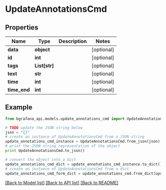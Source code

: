 # UpdateAnnotationsCmd


## Properties
Name | Type | Description | Notes
------------ | ------------- | ------------- | -------------
**data** | **object** |  | [optional] 
**id** | **int** |  | [optional] 
**tags** | **List[str]** |  | [optional] 
**text** | **str** |  | [optional] 
**time** | **int** |  | [optional] 
**time_end** | **int** |  | [optional] 

## Example

```python
from bgrafana_api.models.update_annotations_cmd import UpdateAnnotationsCmd

# TODO update the JSON string below
json = "{}"
# create an instance of UpdateAnnotationsCmd from a JSON string
update_annotations_cmd_instance = UpdateAnnotationsCmd.from_json(json)
# print the JSON string representation of the object
print UpdateAnnotationsCmd.to_json()

# convert the object into a dict
update_annotations_cmd_dict = update_annotations_cmd_instance.to_dict()
# create an instance of UpdateAnnotationsCmd from a dict
update_annotations_cmd_form_dict = update_annotations_cmd.from_dict(update_annotations_cmd_dict)
```
[[Back to Model list]](../README.md#documentation-for-models) [[Back to API list]](../README.md#documentation-for-api-endpoints) [[Back to README]](../README.md)


